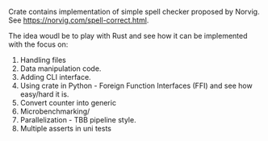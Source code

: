 Crate contains implementation of simple spell checker proposed by Norvig. See https://norvig.com/spell-correct.html.

The idea woudl be to play with Rust and see how it can be implemented with the focus on:
1. Handling files
2. Data manipulation code.
3. Adding CLI interface.
4. Using crate in Python - Foreign Function Interfaces (FFI) and see how easy/hard it is.
5. Convert counter into generic
6. Microbenchmarking/
7. Parallelization - TBB pipeline style.
8. Multiple asserts in uni tests
